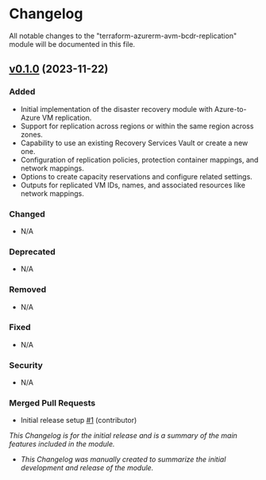 
# Changelog

All notable changes to the "terraform-azurerm-avm-bcdr-replication" module will be documented in this file.

## [v0.1.0]() (2023-11-22)

### Added

-   Initial implementation of the disaster recovery module with Azure-to-Azure VM replication.
-   Support for replication across regions or within the same region across zones.
-   Capability to use an existing Recovery Services Vault or create a new one.
-   Configuration of replication policies, protection container mappings, and network mappings.
-   Options to create capacity reservations and configure related settings.
-   Outputs for replicated VM IDs, names, and associated resources like network mappings.

### Changed

-   N/A

### Deprecated

-   N/A

### Removed

-   N/A

### Fixed

-   N/A

### Security

-   N/A

### Merged Pull Requests

-   Initial release setup [#1]() (contributor)

_This Changelog is for the initial release and is a summary of the main features included in the module._

* _This Changelog was manually created to summarize the initial development and release of the module._
